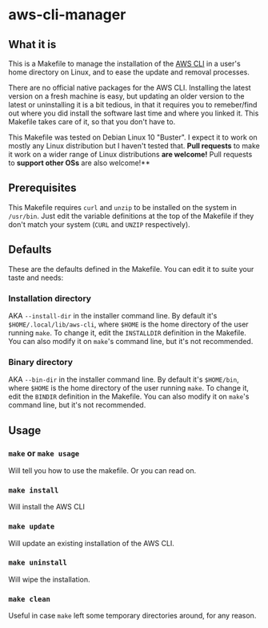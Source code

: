 # aws-cli-manager

## What it is

This is a Makefile to manage the installation of the [AWS CLI](https://docs.aws.amazon.com/cli/latest/userguide/install-cliv2-linux.html) in a user's home directory on Linux, and to ease the update and removal processes.

There are no official native packages for the AWS CLI. Installing the latest version on a fresh machine is easy, 
but updating an older version to the latest or uninstalling it is a bit tedious, in that it requires you to remeber/find out
where you did install the software last time and where you linked it. This Makefile takes care of it, so that you don't have to.

This Makefile was tested on Debian Linux 10 "Buster". I expect it to work on mostly any Linux distribution but I haven't
tested that. **Pull requests** to make it work on a wider range of Linux distributions **are welcome!** Pull requests to **support other OSs** are also welcome!**

## Prerequisites

This Makefile requires `curl` and `unzip` to be installed on the system in `/usr/bin`. Just edit the variable definitions
at the top of the Makefile if they don't match your system (`CURL` and `UNZIP` respectively).

## Defaults

These are the defaults defined in the Makefile. You can edit it to suite your taste and needs:

### Installation directory

AKA `--install-dir` in the installer command line. By default it's `$HOME/.local/lib/aws-cli`, where `$HOME` is the home directory of the user running `make`. To change it, edit the `INSTALLDIR` definition in the Makefile. You can also modify it on `make`'s command line, but it's not recommended.

### Binary directory

AKA `--bin-dir` in the installer command line. By default it's `$HOME/bin`, where `$HOME` is the home directory of the user running `make`. To change it, edit the `BINDIR` definition in the Makefile. You can also modify it on `make`'s command line, but it's not recommended.

## Usage

### `make` or `make usage`

Will tell you how to use the makefile. Or you can read on.

### `make install`

Will install the AWS CLI

### `make update`

Will update an existing installation of the AWS CLI.

### `make uninstall`

Will wipe the installation.

### `make clean`

Useful in case `make` left some temporary directories around, for any reason.